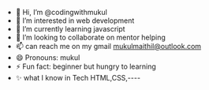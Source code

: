 - 👋 Hi, I’m @codingwithmukul
- 👀 I’m interested in web development 
- 🌱 I’m currently learning javascript
- 💞️ I’m looking to collaborate on mentor helping 
- 📫 can reach me on my gmail mukulmaithil@outlook.com
- 😄 Pronouns: mukul
- ⚡ Fun fact: beginner but hungry to learning
- ✨ what I know in Tech HTML,CSS,----

<!---
codingwithmukul/codingwithmukul is a ✨ special ✨ repository because its `README.md` (this file) appears on your GitHub profile.
You can click the Preview link to take a look at your changes.
--->
